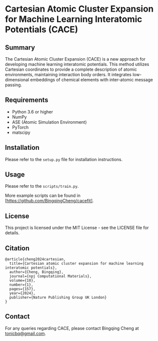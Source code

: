 # Cartesian Atomic Cluster Expansion for Machine Learning Interatomic Potentials (CACE)

## Summary

The Cartesian Atomic Cluster Expansion (CACE) is a new approach for developing machine learning interatomic potentials. This method utilizes Cartesian coordinates to provide a complete description of atomic environments, maintaining interaction body orders. It integrates low-dimensional embeddings of chemical elements with inter-atomic message passing.

## Requirements

- Python 3.6 or higher
- NumPy
- ASE (Atomic Simulation Environment)
- PyTorch
- matscipy

## Installation

Please refer to the `setup.py` file for installation instructions.

## Usage

Please refer to the `scripts/train.py`.

More example scripts can be found in [https://github.com/BingqingCheng/cacefit].

## License

This project is licensed under the MIT License - see the LICENSE file for details.

## Citation

```text
@article{cheng2024cartesian,
  title={Cartesian atomic cluster expansion for machine learning interatomic potentials},
  author={Cheng, Bingqing},
  journal={npj Computational Materials},
  volume={10},
  number={1},
  pages={157},
  year={2024},
  publisher={Nature Publishing Group UK London}
}
```

## Contact

For any queries regarding CACE, please contact Bingqing Cheng at tonicbq@gmail.com.

